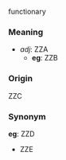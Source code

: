 functionary
### Meaning
+ _adj_: ZZA
    + __eg__: ZZB

### Origin

ZZC

### Synonym

__eg__: ZZD

+ ZZE


